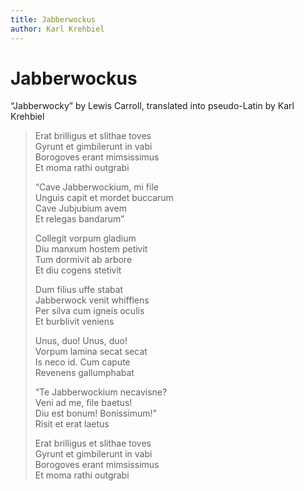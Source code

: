 ```yaml
---
title: Jabberwockus
author: Karl Krehbiel
---
```


# Jabberwockus

“Jabberwocky” by Lewis Carroll, translated into pseudo-Latin by Karl Krehbiel

> Erat brilligus et slithae toves\
> Gyrunt et gimbilerunt in vabi\
> Borogoves erant mimsissimus\
> Et moma rathi outgrabi
>
> “Cave Jabberwockium, mi file\
> Unguis capit et mordet buccarum\
> Cave Jubjubium avem\
> Et relegas bandarum”
>
> Collegit vorpum gladium\
> Diu manxum hostem petivit\
> Tum dormivit ab arbore\
> Et diu cogens stetivit
>
> Dum filius uffe stabat\
> Jabberwock venit whifflens\
> Per silva cum igneis oculis\
> Et burblivit veniens
>
> Unus, duo! Unus, duo!\
> Vorpum lamina secat secat\
> Is neco id. Cum capute\
> Revenens gallumphabat
>
> “Te Jabberwockium necavisne?\
> Veni ad me, file baetus!\
> Diu est bonum! Bonissimum!”\
> Risit et erat laetus
>
> Erat brilligus et slithae toves\
> Gyrunt et gimbilerunt in vabi\
> Borogoves erant mimsissimus\
> Et moma rathi outgrabi
